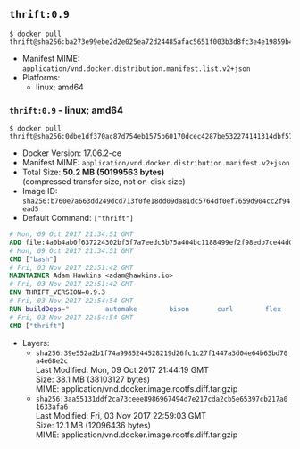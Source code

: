 ## `thrift:0.9`

```console
$ docker pull thrift@sha256:ba273e99ebe2d2e025ea72d24485afac5651f003b3d8fc3e4e19859b4f2a0969
```

-	Manifest MIME: `application/vnd.docker.distribution.manifest.list.v2+json`
-	Platforms:
	-	linux; amd64

### `thrift:0.9` - linux; amd64

```console
$ docker pull thrift@sha256:0dbe1df370ac87d754eb1575b60170dcec4287be532274141314dbf5729df58a
```

-	Docker Version: 17.06.2-ce
-	Manifest MIME: `application/vnd.docker.distribution.manifest.v2+json`
-	Total Size: **50.2 MB (50199563 bytes)**  
	(compressed transfer size, not on-disk size)
-	Image ID: `sha256:b760e7a663dd249dcd713f0fe18dd09da81dc5764df0ef7659d904cc2f94ead5`
-	Default Command: `["thrift"]`

```dockerfile
# Mon, 09 Oct 2017 21:34:51 GMT
ADD file:4a0b4ab0f637224302bf3f7a7eedc5b75a404bc1188499ef2f98edb7ce44d0ed in / 
# Mon, 09 Oct 2017 21:34:51 GMT
CMD ["bash"]
# Fri, 03 Nov 2017 22:51:42 GMT
MAINTAINER Adam Hawkins <adam@hawkins.io>
# Fri, 03 Nov 2017 22:51:42 GMT
ENV THRIFT_VERSION=0.9.3
# Fri, 03 Nov 2017 22:54:54 GMT
RUN buildDeps=" 		automake 		bison 		curl 		flex 		g++ 		libboost-dev 		libboost-filesystem-dev 		libboost-program-options-dev 		libboost-system-dev 		libboost-test-dev 		libevent-dev 		libssl-dev 		libtool 		make 		pkg-config 	"; 	apt-get update && apt-get install -y --no-install-recommends $buildDeps && rm -rf /var/lib/apt/lists/* 	&& curl -sSL "http://apache.mirrors.spacedump.net/thrift/$THRIFT_VERSION/thrift-$THRIFT_VERSION.tar.gz" -o thrift.tar.gz 	&& mkdir -p /usr/src/thrift 	&& tar zxf thrift.tar.gz -C /usr/src/thrift --strip-components=1 	&& rm thrift.tar.gz 	&& cd /usr/src/thrift 	&& ./configure  --without-python --without-cpp 	&& make 	&& make install 	&& cd / 	&& rm -rf /usr/src/thrift 	&& curl -k -sSL "https://storage.googleapis.com/golang/go1.4.linux-amd64.tar.gz" -o go.tar.gz 	&& tar xzf go.tar.gz 	&& rm go.tar.gz 	&& cp go/bin/gofmt /usr/bin/gofmt 	&& rm -rf go 	&& apt-get purge -y --auto-remove $buildDeps
# Fri, 03 Nov 2017 22:54:54 GMT
CMD ["thrift"]
```

-	Layers:
	-	`sha256:39e552a2b1f74a9985244528219d26fc1c27f1447a3d04e64b63bd70a4e68e2c`  
		Last Modified: Mon, 09 Oct 2017 21:44:19 GMT  
		Size: 38.1 MB (38103127 bytes)  
		MIME: application/vnd.docker.image.rootfs.diff.tar.gzip
	-	`sha256:3aa55131ddf2ca73ceee8986967494d7e217cda2cb5e65397cb217a01633afa6`  
		Last Modified: Fri, 03 Nov 2017 22:59:03 GMT  
		Size: 12.1 MB (12096436 bytes)  
		MIME: application/vnd.docker.image.rootfs.diff.tar.gzip
